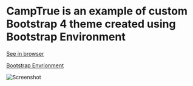 # CampTrue is an example of custom Bootstrap 4 theme created using Bootstrap Environment

[See in browser](#)

[Bootstrap Envrionment](https://github.com/ritwikmathlearner/Bootstrap-Envrionment)

![Screenshot](https://github.com/ritwikmathlearner/camptrue/blob/master/resources/img/screenshot.png?raw=true)